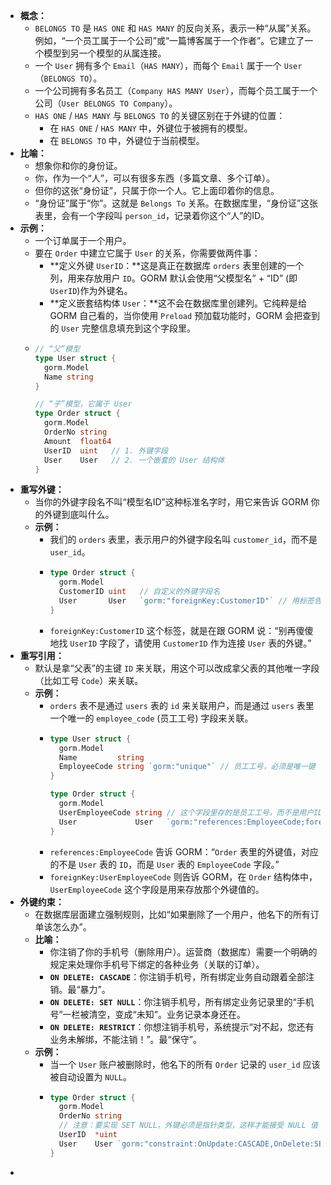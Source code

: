 - **概念：**
	- `BELONGS TO` 是 `HAS ONE` 和 `HAS MANY` 的反向关系，表示一种“从属”关系。例如，“一个员工属于一个公司”或“一篇博客属于一个作者”。它建立了一个模型到另一个模型的从属连接。
	- 一个 `User` 拥有多个 `Email`（`HAS MANY`），而每个 `Email` 属于一个 `User`（`BELONGS TO`）。
	- 一个公司拥有多名员工（`Company HAS MANY User`），而每个员工属于一个公司（`User BELONGS TO Company`）。
	- `HAS ONE` / `HAS MANY` 与 `BELONGS TO` 的关键区别在于外键的位置：
		- 在 `HAS ONE` / `HAS MANY` 中，外键位于被拥有的模型。
		- 在 `BELONGS TO` 中，外键位于当前模型。
- **比喻：**
	- 想象你和你的身份证。
	- 你，作为一个“人”，可以有很多东西（多篇文章、多个订单）。
	- 但你的这张“身份证”，只属于你一个人。它上面印着你的信息。
	- “身份证”属于“你”。这就是 `Belongs To` 关系。在数据库里，“身份证”这张表里，会有一个字段叫 `person_id`，记录着你这个“人”的ID。
- **示例：**
	- 一个订单属于一个用户。
	- 要在 `Order` 中建立它属于 `User` 的关系，你需要做两件事：
		- **定义外键 `UserID`：**这是真正在数据库 `orders` 表里创建的一个列，用来存放用户 `ID`。GORM 默认会使用“父模型名” + “ID” (即 `UserID`)作为外键名。
		- **定义嵌套结构体 `User`：**这不会在数据库里创建列。它纯粹是给 GORM 自己看的，当你使用 `Preload` 预加载功能时，GORM 会把查到的 `User` 完整信息填充到这个字段里。
	- ```go
	  // “父”模型
	  type User struct {
	    gorm.Model
	    Name string
	  }
	  
	  // “子”模型，它属于 User
	  type Order struct {
	    gorm.Model
	    OrderNo string
	    Amount  float64
	    UserID  uint   // 1. 外键字段
	    User    User   // 2. 一个嵌套的 User 结构体
	  }
	  ```
- **重写外键：**
	- 当你的外键字段名不叫“模型名ID”这种标准名字时，用它来告诉 GORM 你的外键到底叫什么。
	- **示例：**
		- 我们的 `orders` 表里，表示用户的外键字段名叫 `customer_id`，而不是 `user_id`。
		- ```go
		  type Order struct {
		    gorm.Model
		    CustomerID uint   // 自定义的外键字段名
		    User       User   `gorm:"foreignKey:CustomerID"` // 用标签告诉 GORM
		  }
		  ```
		- `foreignKey:CustomerID` 这个标签，就是在跟 GORM 说：“别再傻傻地找 `UserID` 字段了，请使用 `CustomerID` 作为连接 `User` 表的外键。”
- **重写引用：**
	- 默认是拿“父表”的主键 `ID` 来关联，用这个可以改成拿父表的其他唯一字段（比如工号 `Code`）来关联。
	- **示例：**
		- `orders` 表不是通过 `users` 表的 `id` 来关联用户，而是通过 `users` 表里一个唯一的 `employee_code` (员工工号) 字段来关联。
		- ```go
		  type User struct {
		    gorm.Model
		    Name         string
		    EmployeeCode string `gorm:"unique"` // 员工工号，必须是唯一键
		  }
		  
		  type Order struct {
		    gorm.Model
		    UserEmployeeCode string // 这个字段里存的是员工工号，而不是用户ID
		    User             User   `gorm:"references:EmployeeCode;foreignKey:UserEmployeeCode"`
		  }
		  ```
		- `references:EmployeeCode` 告诉 GORM：“`Order` 表里的外键值，对应的不是 `User` 表的 `ID`，而是 `User` 表的 `EmployeeCode` 字段。”
		- `foreignKey:UserEmployeeCode` 则告诉 GORM，在 `Order` 结构体中，`UserEmployeeCode` 这个字段是用来存放那个外键值的。
- **外键约束：**
	- 在数据库层面建立强制规则，比如“如果删除了一个用户，他名下的所有订单该怎么办”。
	- **比喻：**
		- 你注销了你的手机号（删除用户）。运营商（数据库）需要一个明确的规定来处理你手机号下绑定的各种业务（关联的订单）。
		- **`ON DELETE: CASCADE`**：你注销手机号，所有绑定业务自动跟着全部注销。最“暴力”。
		- **`ON DELETE: SET NULL`**：你注销手机号，所有绑定业务记录里的“手机号”一栏被清空，变成“未知”。业务记录本身还在。
		- **`ON DELETE: RESTRICT`**：你想注销手机号，系统提示“对不起，您还有业务未解绑，不能注销！”。最“保守”。
	- **示例：**
		- 当一个 `User` 账户被删除时，他名下的所有 `Order` 记录的 `user_id` 应该被自动设置为 `NULL`。
		- ```go
		  type Order struct {
		    gorm.Model
		    OrderNo string
		    // 注意：要实现 SET NULL，外键必须是指针类型，这样才能接受 NULL 值
		    UserID  *uint
		    User    User `gorm:"constraint:OnUpdate:CASCADE,OnDelete:SET NULL;"`
		  }
		  ```
-